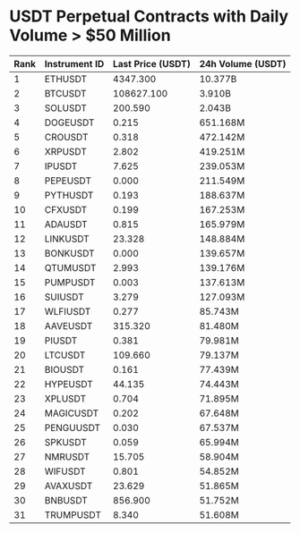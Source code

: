 # USDT Perpetual Contracts with Daily Volume > $50 Million

| Rank | Instrument ID | Last Price (USDT) | 24h Volume (USDT) |
|------|---------------|-------------------|-------------------|
| 1 | ETHUSDT | 4347.300 | 10.377B |
| 2 | BTCUSDT | 108627.100 | 3.910B |
| 3 | SOLUSDT | 200.590 | 2.043B |
| 4 | DOGEUSDT | 0.215 | 651.168M |
| 5 | CROUSDT | 0.318 | 472.142M |
| 6 | XRPUSDT | 2.802 | 419.251M |
| 7 | IPUSDT | 7.625 | 239.053M |
| 8 | PEPEUSDT | 0.000 | 211.549M |
| 9 | PYTHUSDT | 0.193 | 188.637M |
| 10 | CFXUSDT | 0.199 | 167.253M |
| 11 | ADAUSDT | 0.815 | 165.979M |
| 12 | LINKUSDT | 23.328 | 148.884M |
| 13 | BONKUSDT | 0.000 | 139.657M |
| 14 | QTUMUSDT | 2.993 | 139.176M |
| 15 | PUMPUSDT | 0.003 | 137.613M |
| 16 | SUIUSDT | 3.279 | 127.093M |
| 17 | WLFIUSDT | 0.277 | 85.743M |
| 18 | AAVEUSDT | 315.320 | 81.480M |
| 19 | PIUSDT | 0.381 | 79.981M |
| 20 | LTCUSDT | 109.660 | 79.137M |
| 21 | BIOUSDT | 0.161 | 77.439M |
| 22 | HYPEUSDT | 44.135 | 74.443M |
| 23 | XPLUSDT | 0.704 | 71.895M |
| 24 | MAGICUSDT | 0.202 | 67.648M |
| 25 | PENGUUSDT | 0.030 | 67.537M |
| 26 | SPKUSDT | 0.059 | 65.994M |
| 27 | NMRUSDT | 15.705 | 58.904M |
| 28 | WIFUSDT | 0.801 | 54.852M |
| 29 | AVAXUSDT | 23.629 | 51.865M |
| 30 | BNBUSDT | 856.900 | 51.752M |
| 31 | TRUMPUSDT | 8.340 | 51.608M |
